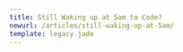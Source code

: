 ```yaml
---
title: Still Waking up at 5am to Code?
newurl: /articles/still-waking-up-at-5am/
template: legacy.jade
---
```


